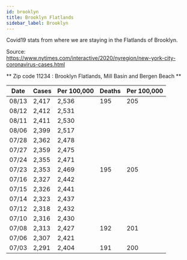 ```yaml
---
id: brooklyn
title: Brooklyn Flatlands
sidebar_label: Brooklyn
---
```


Covid19 stats from where we are staying in the Flatlands of Brooklyn.

Source:  
https://www.nytimes.com/interactive/2020/nyregion/new-york-city-coronavirus-cases.html

** Zip code 11234 : Brooklyn Flatlands, Mill Basin and Bergen Beach **

| Date  | Cases | Per 100,000 | Deaths | Per 100,000 |
| ----- | ----- | ----------- | ------ | ----------- |
| 08/13 | 2,417 | 2,536       | 195    | 205         |
| 08/12 | 2,412 | 2,531       |        |             |
| 08/11 | 2,411 | 2,530       |        |             |
| 08/06 | 2,399 | 2,517       |        |             |
| 07/28 | 2,362 | 2,478       |
| 07/27 | 2,359 | 2,475       |
| 07/24 | 2,355 | 2,471       |
| 07/23 | 2,353 | 2,469       | 195    | 205         |
| 07/16 | 2,327 | 2,442       |
| 07/15 | 2,326 | 2,441       |
| 07/14 | 2,323 | 2,437       |
| 07/12 | 2,318 | 2,432       |
| 07/10 | 2,316 | 2,430       |
| 07/08 | 2,313 | 2,427       | 192    | 201         |
| 07/06 | 2,307 | 2,421       |
| 07/03 | 2,291 | 2,404       | 191    | 200         |
